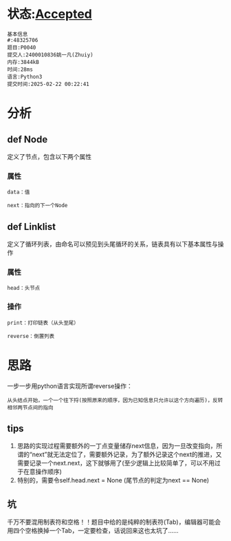 # 状态:[Accepted](http://dsbpython.openjudge.cn/dspythonbook/solution/48325706/)
    基本信息
    #:48325706
    题目:P0040
    提交人:2400010836姚一凡(Zhuiy)
    内存:3844kB
    时间:28ms
    语言:Python3
    提交时间:2025-02-22 00:22:41

# 分析
## def Node
定义了节点，包含以下两个属性

### 属性
    data：值

    next：指向的下一个Node

## def Linklist
定义了循环列表，由命名可以预见到头尾循环的关系，链表具有以下基本属性与操作

### 属性

    head：头节点
### 操作
    print：打印链表（从头至尾）

    reverse：倒置列表

# 思路
一步一步用python语言实现所谓reverse操作：

    从头结点开始，一个一个往下捋(按照原来的顺序，因为已知信息只允许以这个方向遍历)，反转相邻两节点间的指向
## tips
1) 思路的实现过程需要额外的一丁点变量储存next信息，因为一旦改变指向，所谓的“next”就无法定位了，需要额外记录，为了额外记录这个next的推进，又需要记录一个next.next，这下就够用了(至少逻辑上比较简单了，可以不用过于在意操作顺序)
2) 特别的，需要令self.head.next = None (尾节点的判定为next == None)

## 坑
千万不要混用制表符和空格！！题目中给的是纯粹的制表符(Tab)，编辑器可能会用四个空格换掉一个Tab，一定要检查，话说回来这也太坑了......

